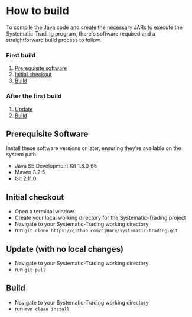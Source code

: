 # How to build
To compile the Java code and create the necessary JARs to execute the Systematic-Trading program, there's software required and a straightforward build process to follow.

### First build
1. [Prerequisite software](#prerequisite-software)
2. [Initial checkout](#initial-checkout)
3. [Build](#build)

### After the first build
1. [Update](#update-with-no-local-changes)
2. [Build](#build)


## Prerequisite Software
Install these software versions or later, ensuring they're available on the system path.
- Java SE Development Kit 1.8.0_65
- Maven 3.2.5
- Git 2.11.0


## Initial checkout
- Open a terminal window
- Create your local working directory for the Systematic-Trading project
- Navigate to your Systematic-Trading working directory
- run `git clone https://github.com/CjHare/systematic-trading.git`


## Update (with no local changes)
- Navigate to your Systematic-Trading working directory
- run `git pull`

## Build
- Navigate to your Systematic-Trading working directory
- run `mvn clean install`

